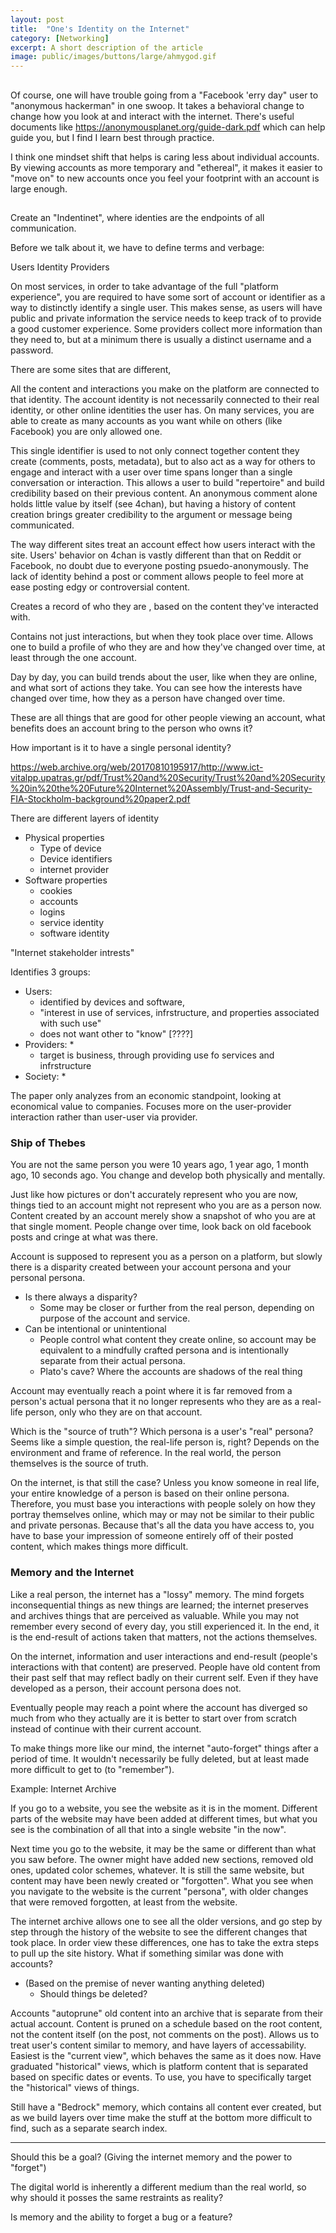 ```yaml
---
layout: post
title:	"One's Identity on the Internet"
category: [Networking]
excerpt: A short description of the article
image: public/images/buttons/large/ahmygod.gif
---
```


##

Of course, one will have trouble going from a "Facebook 'erry day" user to "anonymous hackerman" in one swoop.
It takes a behavioral change to change how you look at and interact with the internet.
There's useful documents like https://anonymousplanet.org/guide-dark.pdf which can help guide you, but I find I learn best through practice.

I think one mindset shift that helps is caring less about individual accounts.
By viewing accounts as more temporary and "ethereal", it makes it easier to "move on" to new accounts once you feel your footprint with an account is large enough.



##

Create an "Indentinet", where identies are the endpoints of all communication.

Before we talk about it, we have to define terms and verbage:

Users
Identity
Providers


On most services, in order to take advantage of the full "platform experience", you are required to have some sort of account or identifier as a way to distinctly identify a single user.
This makes sense, as users will have public and private information the service needs to keep track of to provide a good customer experience.
Some providers collect more information than they need to, but at a minimum there is usually a distinct username and a password.

There are some sites that are different, 

All the content and interactions you make on the platform are connected to that identity.
The account identity is not necessarily connected to their real identity, or other online identities the user has.
On many services, you are able to create as many accounts as you want while on others (like Facebook) you are only allowed one.

This single identifier is used to not only connect together content they create (comments, posts, metadata), but to also act as a way for others to engage and interact with a user over time spans longer than a single conversation or interaction.
This allows a user to build "repertoire" and build credibility based on their previous content.
An anonymous comment alone holds little value by itself (see 4chan), but having a history of content creation brings greater credibility to the argument or message being communicated.

The way different sites treat an account effect how users interact with the site.
Users' behavior on 4chan is vastly different than that on Reddit or Facebook, no doubt due to everyone posting psuedo-anonymously.
The lack of identity behind a post or comment allows people to feel more at ease posting edgy or controversial content.

Creates a record of who they are , based on the content they've interacted with.

Contains not just interactions, but when they took place over time.
Allows one to build a profile of who they are and how they've changed over time, at least through the one account.

Day by day, you can build trends about the user, like when they are online, and what sort of actions they take.
You can see how the interests have changed over time, how they as a person have changed over time.

These are all things that are good for other people viewing an account, what benefits does an account bring to the person who owns it?



How important is it to have a single personal identity?


https://web.archive.org/web/20170810195917/http://www.ict-vitalpp.upatras.gr/pdf/Trust%20and%20Security/Trust%20and%20Security%20in%20the%20Future%20Internet%20Assembly/Trust-and-Security-FIA-Stockholm-background%20paper2.pdf


There are different layers of identity

* Physical properties
  * Type of device
  * Device identifiers
  * internet provider
* Software properties
  * cookies
  * accounts
  * logins
  * service identity
  * software identity

"Internet stakeholder intrests"

Identifies 3 groups:
* Users: 
  * identified by devices and software, 
  * "interest in use of services, infrstructure, and properties associated with such use"
  * does not want other to "know" [????]
* Providers:
  * 
  * target is business, through providing use fo services and infrstructure
* Society:
  * 


The paper only analyzes from an economic standpoint, looking at economical value to companies.
Focuses more on the user-provider interaction rather than user-user via provider.

### Ship of Thebes

You are not the same person you were 10 years ago, 1 year ago, 1 month ago, 10 seconds ago.
You change and develop both physically and mentally.

Just like how pictures or don't accurately represent who you are now, things tied to an account might not represent who you are as a person now.
Content created by an account merely show a snapshot of who you are at that single moment.
People change over time, look back on old facebook posts and cringe at what was there.

Account is supposed to represent you as a person on a platform, but slowly there is a disparity created between your account persona and your personal persona.                                                                                                                           
* Is there always a disparity? 
  * Some may be closer or further from the real person, depending on purpose of the account and service.
* Can be intentional or unintentional
  * People control what content they create online, so account may be equivalent to a mindfully crafted persona and is intentionally separate from their actual persona.
  * Plato's cave?  Where the accounts are shadows of the real thing

Account may eventually reach a point where it is far removed from a person's actual persona that it no longer represents who they are as a real-life person, only who they are on that account.

Which is the "source of truth"?
Which persona is a user's "real" persona?
Seems like a simple question, the real-life person is, right?
Depends on the environment and frame of reference.
In the real world, the person themselves is the source of truth.

On the internet, is that still the case?
Unless you know someone in real life, your entire knowledge of a person is based on their online persona.
Therefore, you must base you interactions with people solely on how they portray themselves online, which may or may not be similar to their public and private personas.
Because that's all the data you have access to, you have to base your impression of someone entirely off of their posted content, which makes things more difficult.

### Memory and the Internet

Like a real person, the internet has a "lossy" memory.
The mind forgets inconsequential things as new things are learned; the internet preserves and archives things that are perceived as valuable.
While you may not remember every second of every day, you still experienced it.
In the end, it is the end-result of actions taken that matters, not the actions themselves.

On the internet, information and user interactions and end-result (people's interactions with that content) are preserved.
People have old content from their past self that may reflect badly on their current self.
Even if they have developed as a person, their account persona does not.

Eventually people may reach a point where the account has diverged so much from who they actually are it is better to start over from scratch instead of continue with their current account.

To make things more like our mind, the internet "auto-forget" things after a period of time.
It wouldn't necessarily be fully deleted, but at least made more difficult to get to (to "remember").

Example: Internet Archive

If you go to a website, you see the website as it is in the moment.
Different parts of the website may have been added at different times, but what you see is the combination of all that into a single website "in the now".

Next time you go to the website, it may be the same or different than what you saw before.
The owner might have added new sections, removed old ones, updated color schemes, whatever.
It is still the same website, but content may have been newly created or "forgotten".
What you see when you navigate to the website is the current "persona", with older changes that were removed forgotten, at least from the website.

The internet archive allows one to see all the older versions, and go step by step through the history of the website to see the different changes that took place.
In order view these differences, one has to take the extra steps to pull up the site history.
What if something similar was done with accounts? 
* (Based on the premise of never wanting anything deleted)
  * Should things be deleted?

Accounts "autoprune" old content into an archive that is separate from their actual account.
Content is pruned on a schedule based on the root content, not the content itself (on the post, not comments on the post).
Allows us to treat user's content similar to memory, and have layers of accessability.
Easiest is the "current view", which behaves the same as it does now.
Have graduated "historical" views, which is platform content that is separated based on specific dates or events.
To use, you have to specifically target the "historical" views of things.

Still have a "Bedrock" memory, which contains all content ever created, but as we build layers over time make the stuff at the bottom more difficult to find, such as a separate search index.

---

Should this be a goal? (Giving the internet memory and the power to "forget")

The digital world is inherently a different medium than the real world, so why should it posses the same restraints as reality?

Is memory and the ability to forget a bug or a feature?



